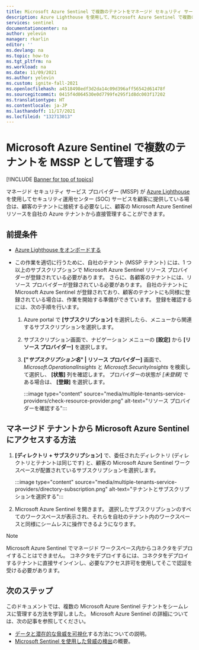 ```yaml
---
title: Microsoft Azure Sentinel で複数のテナントをマネージド セキュリティ サービス プロバイダーとして管理する | Microsoft Docs
description: Azure Lighthouse を使用して、Microsoft Azure Sentinel で複数のテナントをマネージド セキュリティ サービス プロバイダー (MSSP) としてオンボードおよび管理する方法。
services: sentinel
documentationcenter: na
author: yelevin
manager: rkarlin
editor: ''
ms.devlang: na
ms.topic: how-to
ms.tgt_pltfrm: na
ms.workload: na
ms.date: 11/09/2021
ms.author: yelevin
ms.custom: ignite-fall-2021
ms.openlocfilehash: a4518498edf3d2da14c09d396aff56542d61478f
ms.sourcegitcommit: 0415f4d064530e0d7799fe295f1d8dc003f17202
ms.translationtype: HT
ms.contentlocale: ja-JP
ms.lasthandoff: 11/17/2021
ms.locfileid: "132713013"
---
```

# <a name="manage-multiple-tenants-in-microsoft-sentinel-as-an-mssp"></a>Microsoft Azure Sentinel で複数のテナントを MSSP として管理する

[!INCLUDE [Banner for top of topics](./includes/banner.md)]

マネージド セキュリティ サービス プロバイダー (MSSP) が [Azure Lighthouse](../lighthouse/overview.md) を使用してセキュリティ運用センター (SOC) サービスを顧客に提供している場合は、顧客のテナントに接続する必要なしに、顧客の Microsoft Azure Sentinel リソースを自社の Azure テナントから直接管理することができます。 

## <a name="prerequisites"></a>前提条件

- [Azure Lighthouse をオンボードする](../lighthouse/how-to/onboard-customer.md)

- この作業を適切に行うために、自社のテナント (MSSP テナント) には、1 つ以上のサブスクリプションで Microsoft Azure Sentinel リソース プロバイダーが登録されている必要があります。 さらに、各顧客のテナントには、リソース プロバイダーが登録されている必要があります。 自社のテナントに Microsoft Azure Sentinel が登録されており、顧客のテナントにも同様に登録されている場合は、作業を開始する準備ができています。 登録を確認するには、次の手順を行います。

    1. Azure portal で **[サブスクリプション]** を選択したら、メニューから関連するサブスクリプションを選択します。

    1. サブスクリプション画面で、ナビゲーション メニューの **[設定]** から **[リソース プロバイダー]** を選択します。

    1. **["*サブスクリプション名*" | リソース プロバイダー]** 画面で、*Microsoft.OperationalInsights* と *Microsoft.SecurityInsights* を検索して選択し、 **[状態]** 列を確認します。 プロバイダーの状態が *[未登録]* である場合は、 **[登録]** を選択します。
    
        :::image type="content" source="media/multiple-tenants-service-providers/check-resource-provider.png" alt-text="リソース プロバイダーを確認する":::

## <a name="how-to-access-microsoft-sentinel-in-managed-tenants"></a>マネージド テナントから Microsoft Azure Sentinel にアクセスする方法

1. **[ディレクトリ + サブスクリプション]** で、委任されたディレクトリ (ディレクトリとテナントは同じです) と、顧客の Microsoft Azure Sentinel ワークスペースが配置されているサブスクリプションを選択します。

    :::image type="content" source="media/multiple-tenants-service-providers/directory-subscription.png" alt-text="テナントとサブスクリプションを選択する":::

1. Microsoft Azure Sentinel を開きます。 選択したサブスクリプションのすべてのワークスペースが表示され、それらを自社のテナント内のワークスペースと同様にシームレスに操作できるようになります。

> [!NOTE]
> Microsoft Azure Sentinel でマネージド ワークスペース内からコネクタをデプロイすることはできません。 コネクタをデプロイするには、コネクタをデプロイするテナントに直接サインインし、必要なアクセス許可を使用してそこで認証を受ける必要があります。

## <a name="next-steps"></a>次のステップ

このドキュメントでは、複数の Microsoft Azure Sentinel テナントをシームレスに管理する方法を学習しました。 Microsoft Azure Sentinel の詳細については、次の記事を参照してください。
- [データと潜在的な脅威を可視化](get-visibility.md)する方法についての説明。
- [Microsoft Sentinel を使用した脅威の検出](detect-threats-built-in.md)の概要。
